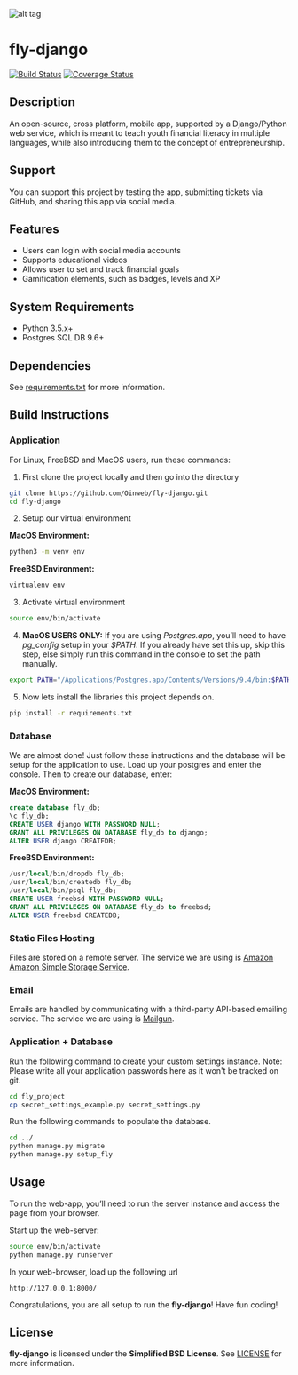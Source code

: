 ![alt tag](https://github.com/Oinweb/fly-django/blob/master/fly_project/static/img/oin-fly-logo-small.png)

# fly-django
[![Build Status](https://travis-ci.org/Oinweb/fly-django.svg?branch=master)](https://travis-ci.org/Oinweb/fly-django) [![Coverage Status](https://coveralls.io/repos/github/Oinweb/fly-django/badge.svg?branch=master)](https://coveralls.io/github/Oinweb/fly-django?branch=master)


## Description
An open-source, cross platform, mobile app, supported by a Django/Python web service, which is meant to teach youth financial literacy in multiple languages, while also introducing them to the concept of entrepreneurship.

## Support
You can support this project by testing the app, submitting tickets via GitHub, and sharing this app via social media.

## Features
- Users can login with social media accounts
- Supports educational videos
- Allows user to set and track financial goals
- Gamification elements, such as badges, levels and XP

## System Requirements
* Python 3.5.x+
* Postgres SQL DB 9.6+

## Dependencies
See [requirements.txt](https://github.com/Oinweb/fly-django/blob/master/requirements.txt) for more information.

## Build Instructions
### Application
For Linux, FreeBSD and MacOS users, run these commands:

1. First clone the project locally and then go into the directory

  ```bash
  git clone https://github.com/Oinweb/fly-django.git
  cd fly-django
  ```


2. Setup our virtual environment

  **MacOS Environment:**

  ```bash
  python3 -m venv env
  ```

  **FreeBSD Environment:**

  ```bash
  virtualenv env
  ```


3. Activate virtual environment

  ```bash
  source env/bin/activate
  ```


4. **MacOS USERS ONLY:** If you are using *Postgres.app*, you’ll need to have *pg_config* setup in your *$PATH*. If you already have set this up, skip this step, else simply run this command in the console to set the path manually.


  ```bash
  export PATH="/Applications/Postgres.app/Contents/Versions/9.4/bin:$PATH"
  ```


5. Now lets install the libraries this project depends on.

  ```bash
  pip install -r requirements.txt
  ```



### Database
We are almost done! Just follow these instructions and the database will be setup for the application to use. Load up your postgres and enter the console. Then to create our database, enter:

  **MacOS Environment:**

  ```sql
  create database fly_db;
  \c fly_db;
  CREATE USER django WITH PASSWORD NULL;
  GRANT ALL PRIVILEGES ON DATABASE fly_db to django;
  ALTER USER django CREATEDB;
  ```

  **FreeBSD Environment:**

  ```sql
  /usr/local/bin/dropdb fly_db;
  /usr/local/bin/createdb fly_db;
  /usr/local/bin/psql fly_db;
  CREATE USER freebsd WITH PASSWORD NULL;
  GRANT ALL PRIVILEGES ON DATABASE fly_db to freebsd;
  ALTER USER freebsd CREATEDB;
  ```



### Static Files Hosting
Files are stored on a remote server. The service we are using is [Amazon Amazon Simple Storage Service](https://aws.amazon.com/s3/).



### Email
Emails are handled by communicating with a third-party API-based emailing service. The service we are using is [Mailgun](http://www.mailgun.com).



### Application + Database
Run the following command to create your custom settings instance. Note: Please write all your application passwords here as it won't be tracked on git.

  ```bash
  cd fly_project
  cp secret_settings_example.py secret_settings.py
  ```


Run the following commands to populate the database.

  ```bash
  cd ../
  python manage.py migrate
  python manage.py setup_fly
  ```

## Usage
To run the web-app, you’ll need to run the server instance and access the page from your browser.

Start up the web-server:

  ```bash
  source env/bin/activate
  python manage.py runserver
  ```


In your web-browser, load up the following url
  ```
  http://127.0.0.1:8000/
  ```

Congratulations, you are all setup to run the **fly-django**! Have fun coding!

## License
**fly-django** is licensed under the **Simplified BSD License**. See [LICENSE](https://github.com/Oinweb/fly-django/blob/master/LICENSE) for more information.
